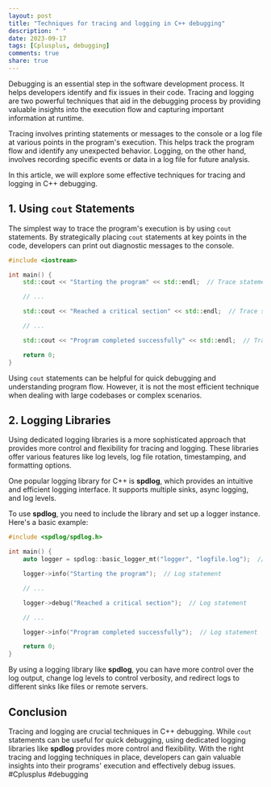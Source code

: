 ```yaml
---
layout: post
title: "Techniques for tracing and logging in C++ debugging"
description: " "
date: 2023-09-17
tags: [Cplusplus, debugging]
comments: true
share: true
---
```


Debugging is an essential step in the software development process. It helps developers identify and fix issues in their code. Tracing and logging are two powerful techniques that aid in the debugging process by providing valuable insights into the execution flow and capturing important information at runtime.

Tracing involves printing statements or messages to the console or a log file at various points in the program's execution. This helps track the program flow and identify any unexpected behavior. Logging, on the other hand, involves recording specific events or data in a log file for future analysis.

In this article, we will explore some effective techniques for tracing and logging in C++ debugging.

## 1. Using `cout` Statements

The simplest way to trace the program's execution is by using `cout` statements. By strategically placing `cout` statements at key points in the code, developers can print out diagnostic messages to the console.

```cpp
#include <iostream>

int main() {
    std::cout << "Starting the program" << std::endl;  // Trace statement

    // ...

    std::cout << "Reached a critical section" << std::endl;  // Trace statement

    // ...

    std::cout << "Program completed successfully" << std::endl;  // Trace statement

    return 0;
}
```

Using `cout` statements can be helpful for quick debugging and understanding program flow. However, it is not the most efficient technique when dealing with large codebases or complex scenarios.

## 2. Logging Libraries

Using dedicated logging libraries is a more sophisticated approach that provides more control and flexibility for tracing and logging. These libraries offer various features like log levels, log file rotation, timestamping, and formatting options.

One popular logging library for C++ is **spdlog**, which provides an intuitive and efficient logging interface. It supports multiple sinks, async logging, and log levels.

To use **spdlog**, you need to include the library and set up a logger instance. Here's a basic example:

```cpp
#include <spdlog/spdlog.h>

int main() {
    auto logger = spdlog::basic_logger_mt("logger", "logfile.log");  // Create a logger instance

    logger->info("Starting the program");  // Log statement

    // ...

    logger->debug("Reached a critical section");  // Log statement

    // ...

    logger->info("Program completed successfully");  // Log statement

    return 0;
}
```

By using a logging library like **spdlog**, you can have more control over the log output, change log levels to control verbosity, and redirect logs to different sinks like files or remote servers.

## Conclusion

Tracing and logging are crucial techniques in C++ debugging. While `cout` statements can be useful for quick debugging, using dedicated logging libraries like **spdlog** provides more control and flexibility. With the right tracing and logging techniques in place, developers can gain valuable insights into their programs' execution and effectively debug issues. #Cplusplus #debugging